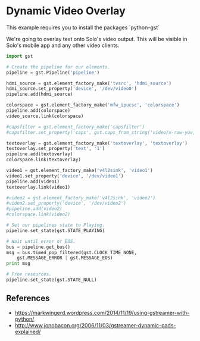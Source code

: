 # Dynamic Video Overlay

<aside class="note">
This example requires you to install the packages `python-gst`
</aside>

We're going to overlay text onto Solo's video output. This will be visible in Solo's mobile app and any other video clients.

```py
import gst

# Create the pipeline for our elements.
pipeline = gst.Pipeline('pipeline')

hdmi_source = gst.element_factory_make('tvsrc', 'hdmi_source')
hdmi_source.set_property('device', '/dev/video0')
pipeline.add(hdmi_source)

colorspace = gst.element_factory_make('mfw_ipucsc', 'colorspace')
pipeline.add(colorspace)
video_source.link(colorspace)

#capsfilter = gst.element_factory_make('capsfilter')
#capsfilter.set_property('caps', gst.caps_from_string('video/x-raw-yuv, width=320, height=240'))

textoverlay = gst.element_factory_make('textoverlay', 'textoverlay')
textoverlay.set_property('text', '1')
pipeline.add(textoverlay)
colorspace.link(textoverlay)

video1 = gst.element_factory_make('v4l2sink', 'video1')
video1.set_property('device', '/dev/video1')
pipeline.add(video1)
textoverlay.link(video1)

#video2 = gst.element_factory_make('v4l2sink', 'video2')
#video2.set_property('device', '/dev/video2')
#pipeline.add(video2)
#colorspace.link(video2)

# Set our pipelines state to Playing.
pipeline.set_state(gst.STATE_PLAYING)

# Wait until error or EOS.
bus = pipeline.get_bus()
msg = bus.timed_pop_filtered(gst.CLOCK_TIME_NONE,
    gst.MESSAGE_ERROR | gst.MESSAGE_EOS)
print msg

# Free resources.
pipeline.set_state(gst.STATE_NULL)
```

## References

* <https://markwingerd.wordpress.com/2014/11/19/using-gstreamer-with-python/>
* <http://www.jonobacon.org/2006/11/03/gstreamer-dynamic-pads-explained/>
